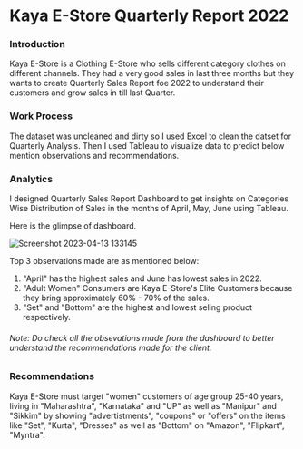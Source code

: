 # Kaya E-Store Quarterly Report 2022
 
### Introduction 
 
Kaya E-Store is a Clothing E-Store who sells different category clothes on different channels. They had a very good sales in last three months but they wants to create Quarterly Sales Report foe 2022 to understand their customers and grow sales in till last Quarter.

### Work Process

The dataset was uncleaned and dirty so I used Excel to clean the datset for Quarterly Analysis. Then I used Tableau to visualize data to predict below mention observations and recommendations.


### Analytics

I designed Quarterly Sales Report Dashboard to get insights on Categories Wise Distribution of Sales in the months of April, May, June using Tableau.

Here is the glimpse of dashboard.

![Screenshot 2023-04-13 133145](https://user-images.githubusercontent.com/84131752/231696680-7658f4a6-816e-4cec-be32-52ed663f4400.png)

Top 3 observations made are as mentioned below:

1. "April" has the highest sales and June has lowest sales in 2022.
2. "Adult Women" Consumers are Kaya E-Store's Elite Customers because they bring approximately 60% - 70% of the sales.
3. "Set" and "Bottom" are the highest and lowest seling product respectively.

###### Note: Do check all the obsevations made from the dashboard to better understand the recommendations made for the client.

### Recommendations

Kaya E-Store must target "women" customers of age group 25-40 years, living in "Maharashtra", "Karnataka" and "UP" as well as "Manipur" and "Sikkim" by showing "advertistments", "coupons" or "offers" on the items like "Set", "Kurta", "Dresses" as well as "Bottom" on "Amazon", "Flipkart", "Myntra".
